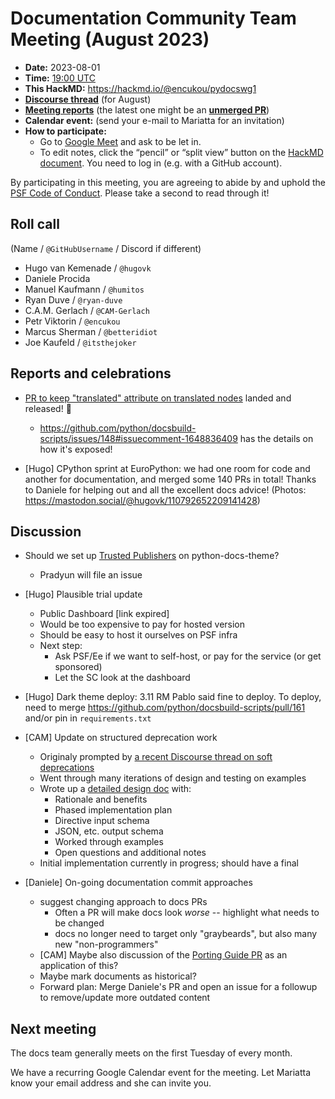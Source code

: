 # Documentation Community Team Meeting (August 2023)

- **Date:** 2023-08-01
- **Time:** [19:00 UTC](https://arewemeetingyet.com/UTC/2023-08-01/19:00/Docs%20Meeting) 
- **This HackMD:** https://hackmd.io/@encukou/pydocswg1
- [**Discourse thread**](https://discuss.python.org/t/30549) (for August)
- [**Meeting reports**](https://docs-community.readthedocs.io/en/latest/monthly-meeting/index.html) (the latest one might be an [**unmerged PR**](https://github.com/python/docs-community/pulls))
- **Calendar event:** (send your e-mail to Mariatta for an invitation)
- **How to participate:**
  -  Go to [Google Meet](https://meet.google.com/dii-qrzf-wkw) and ask to be let in.
  -  To edit notes, click the “pencil” or “split view” button on the [HackMD document](https://hackmd.io/@encukou/pydocswg1). You need to log in (e.g. with a GitHub account).

By participating in this meeting, you are agreeing to abide by and uphold the [PSF Code of Conduct](https://www.python.org/psf/codeofconduct/).
Please take a second to read through it!


## Roll call

(Name / `@GitHubUsername` / Discord if different)
- Hugo van Kemenade  / `@hugovk` 
- Daniele Procida
- Manuel Kaufmann / `@humitos`
- Ryan Duve / `@ryan-duve`
- C.A.M. Gerlach / `@CAM-Gerlach`
- Petr Viktorin / `@encukou`
- Marcus Sherman / `@betteridiot`
- Joe Kaufeld / `@itsthejoker`


## Reports and celebrations

- [PR to keep "translated" attribute on translated nodes](https://github.com/sphinx-doc/sphinx/pull/11502) landed and released! :tada: 
    - https://github.com/python/docsbuild-scripts/issues/148#issuecomment-1648836409 has the details on how it's exposed!

- [Hugo] CPython sprint at EuroPython: we had one room for code and another for documentation, and merged some 140 PRs in total! Thanks to Daniele for helping out and all the excellent docs advice! (Photos: https://mastodon.social/@hugovk/110792652209141428)


## Discussion

- Should we set up [Trusted Publishers](https://docs.pypi.org/trusted-publishers/using-a-publisher/) on python-docs-theme?
  - Pradyun will file an issue

- [Hugo] Plausible trial update
  - Public Dashboard [link expired]
  - Would be too expensive to pay for hosted version
  - Should be easy to host it ourselves on PSF infra
  - Next step:
    - Ask PSF/Ee if we want to self-host, or pay for the service (or get sponsored)
    - Let the SC look at the dashboard

- [Hugo] Dark theme deploy: 3.11 RM Pablo said fine to deploy. To deploy, need to merge https://github.com/python/docsbuild-scripts/pull/161 and/or pin in `requirements.txt` 

- [CAM] Update on structured deprecation work
    - Originaly prompted by [a recent Discourse thread on soft deprecations](https://discuss.python.org/t/formalize-the-concept-of-soft-deprecation-dont-schedule-removal-in-pep-387-backwards-compatibility-policy/27957/73)
    - Went through many iterations of design and testing on examples
    - Wrote up a [detailed design doc](https://hackmd.io/@CAM-Gerlach/BJuLFRLj2) with:
        - Rationale and benefits
        - Phased implementation plan
        - Directive input schema
        - JSON, etc. output schema
        - Worked through examples
        - Open questions and additional notes
    - Initial implementation currently in progress; should have a final 
    
- [Daniele] On-going documentation commit approaches
    - suggest changing approach to docs PRs
      - Often a PR will make docs look *worse* -- highlight what needs to be changed
      - docs no longer need to target only "graybeards", but also many new "non-programmers"
    - [CAM] Maybe also discussion of the [Porting Guide PR](https://github.com/python/cpython/pull/107434) as an application of this?
    - Maybe mark documents as historical?
    - Forward plan: Merge Daniele's PR and open an issue for a followup to remove/update more outdated content


## Next meeting

The docs team generally meets on the first Tuesday of every month.

We have a recurring Google Calendar event for the meeting. Let Mariatta know your email address and she can invite you.
